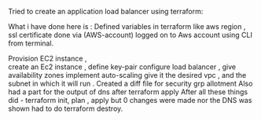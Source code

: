 Tried to create an application load balancer using terraform:

What i have done here is :
Defined variables in terraform like aws region , ssl certificate done via (AWS-account)
logged on to Aws account using CLI from terminal.

Provision EC2 instance ,  
create an Ec2 instance , define key-pair 
configure load balancer , give availability zones 
implement auto-scaling 
give it the desired vpc , and the subnet in which it will run . Created a diff file for security grp allotment 
Also had a part for the output of dns after terraform apply 
After all these things did - terraform init, plan , apply but 0 changes were made nor the DNS was shown 
had to do terraform destroy. 